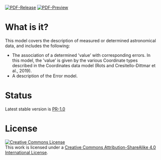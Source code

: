 [![PDF-Release](https://img.shields.io/badge/PDF-Preview-green)](https://github.com/ivoa-std/MeasurementDM/releases/download/auto-pdf-stable/Measurements.pdf)
[![PDF-Preview](https://img.shields.io/badge/PDF-Preview-blue)](https://github.com/ivoa-std/MeasurementDM/releases/download/auto-pdf-preview/Measurements-draft.pdf)

# What is it?

This model covers the description of measured or determined astronomical data, and includes the following:
- The association of a determined ’value’ with corresponding errors.
  In this model, the ’value’ is given by the various Coordinate types described in the Coordinates data model (Rots and Cresitello-Dittmar et al., 2019).
- A description of the Error model.


# Status
Latest stable version is [PR-1.0](https://www.ivoa.net/documents/Meas/20200413/index.html)


# License
<a rel="license" href="http://creativecommons.org/licenses/by-sa/4.0/">
  <img alt="Creative Commons License" style="border-width:0" src="https://i.creativecommons.org/l/by-sa/4.0/88x31.png" /></a>
  <br />
  This work is licensed under a <a rel="license" href="http://creativecommons.org/licenses/by-sa/4.0/">
  Creative Commons Attribution-ShareAlike 4.0 International License</a>.
  
